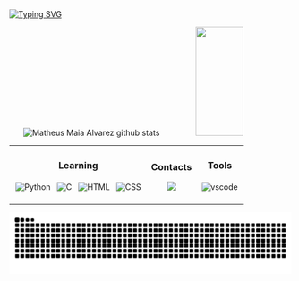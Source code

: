 ## 
[![Typing SVG](https://readme-typing-svg.herokuapp.com/?color=3d85c6&size=35&center=true&vCenter=true&width=1000&lines=Hi,+my+name+is+Matheus+Diniz+Fernandes;I'm+18+years+old;I+from+Brazil,+RN;Information+Systems+Student;Be+Welcome!+:%29)](https://git.io/typing-svg)

<div align="center">  
  <img width="49%" height="195px" src="https://github-readme-stats.vercel.app/api?username=matheusdnf&show_icons=true&count_private=true&hide_border=true&title_color=3d85c6&icon_color=3d85c6&text_color=c9d1d9&bg_color=0d1117&rank_icon=github" alt="Matheus Maia Alvarez github stats" /> 
  <img width="41%" height="195px" src="https://github-readme-stats.vercel.app/api/top-langs/?username=matheusdnf&layout=compact&hide_border=true&title_color=3d85c6&text_color=c9d1d9&bg_color=0d1117" />
</div>


<div align="center">
  <table>
    <tr>
      <td>
        <h3 align="center">Learning</h3>
        <p align="center">
          <img title="Python" alt="Python" src="https://user-images.githubusercontent.com/25181517/183423507-c056a6f9-1ba8-4312-a350-19bcbc5a8697.png" width="40" height="40" style="vertical-align:down; margin:4px"/>
          <img title="C" alt="C" src="https://user-images.githubusercontent.com/25181517/192106070-46255bcf-65e6-4c6b-a296-bf8d0d8fb2a7.png" width="40" height="40" style="vertical-align:down; margin:4px"/>
          <img title="HTML" alt="HTML" src="https://user-images.githubusercontent.com/25181517/192158954-f88b5814-d510-4564-b285-dff7d6400dad.png" width="40" height="40" style="vertical-align:down; margin:4px"/>
          <img title="CSS" alt="CSS" src="https://user-images.githubusercontent.com/25181517/183898674-75a4a1b1-f960-4ea9-abcb-637170a00a75.png" width="40" height="40" style="vertical-align:down; margin:4px"/>
        </p>
      </td>
      <td>
        <h3 align="center">Contacts</h3>
        <p align="center">
        <a href = "mailto:matheusdiniz870@gmail.com"><img src="https://img.shields.io/badge/-Gmail-%23333?style=for-the-badge&logo=gmail&logoColor=red" target="_white"></a>
          </a>
        </p>
      </td>
      <td>
        <h3 align="center">Tools</h3>
        <p align="center">
  	<img title="vscode" alt="vscode" src="https://user-images.githubusercontent.com/25181517/192108891-d86b6220-e232-423a-bf5f-90903e6887c3.png" width="40" height="40" style="vertical-align:down; margin:4px"/>
        </p>
      </td>
    </tr>
  </table>
</div>

<picture>
  <source media="(prefers-color-scheme: dark)" srcset="https://raw.githubusercontent.com/Matheusdnf/Matheusdnf/output/github-contribution-grid-snake-dark.svg">
  <source media="(prefers-color-scheme: light)" srcset="https://raw.githubusercontent.com/Matheusdnf/Matheusdnf/output/github-contribution-grid-snake.svg">
  <img alt="github contribution grid snake animation" src="https://raw.githubusercontent.com/Matheusdnf/Matheusdnf/output/github-contribution-grid-snake.svg">
</picture>
